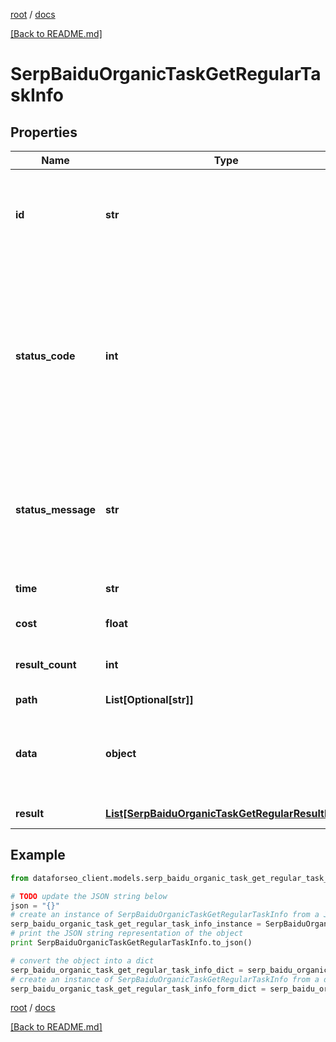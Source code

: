 [root](./../ "root") / [docs](./ "docs")

[[Back to README.md]](./../README.md "[Back to README.md]")

# SerpBaiduOrganicTaskGetRegularTaskInfo

## Properties

Name | Type | Description | Notes
------------ | ------------- | ------------- | -------------
**id** | **str** | task identifier unique task identifier in our system in the UUID format | [optional]
**status_code** | **int** | status code of the task generated by DataForSEO, can be within the following range: 10000-60000 you can find the full list of the response codes here | [optional]
**status_message** | **str** | informational message of the task you can find the full list of general informational messages here | [optional]
**time** | **str** | execution time, seconds | [optional]
**cost** | **float** | total tasks cost, USD | [optional]
**result_count** | **int** | number of elements in the result array | [optional]
**path** | **List[Optional[str]]** | URL path | [optional]
**data** | **object** | contains the same parameters that you specified in the POST request | [optional]
**result** | [**List[SerpBaiduOrganicTaskGetRegularResultInfo]**](SerpBaiduOrganicTaskGetRegularResultInfo.md) | array of results | [optional]

## Example

```python
from dataforseo_client.models.serp_baidu_organic_task_get_regular_task_info import SerpBaiduOrganicTaskGetRegularTaskInfo

# TODO update the JSON string below
json = "{}"
# create an instance of SerpBaiduOrganicTaskGetRegularTaskInfo from a JSON string
serp_baidu_organic_task_get_regular_task_info_instance = SerpBaiduOrganicTaskGetRegularTaskInfo.from_json(json)
# print the JSON string representation of the object
print SerpBaiduOrganicTaskGetRegularTaskInfo.to_json()

# convert the object into a dict
serp_baidu_organic_task_get_regular_task_info_dict = serp_baidu_organic_task_get_regular_task_info_instance.to_dict()
# create an instance of SerpBaiduOrganicTaskGetRegularTaskInfo from a dict
serp_baidu_organic_task_get_regular_task_info_form_dict = serp_baidu_organic_task_get_regular_task_info.from_dict(serp_baidu_organic_task_get_regular_task_info_dict)
```

  

[root](./../ "root") / [docs](./ "docs")

[[Back to README.md]](./../README.md "[Back to README.md]")